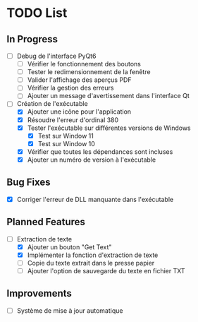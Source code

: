 # TODO List

## In Progress
- [ ] Debug de l'interface PyQt6
    - [ ] Vérifier le fonctionnement des boutons
    - [ ] Tester le redimensionnement de la fenêtre
    - [ ] Valider l'affichage des aperçus PDF
    - [ ] Vérifier la gestion des erreurs
    - [ ] Ajouter un message d'avertissement dans l'interface Qt
- [ ] Création de l'exécutable
    - [x] Ajouter une icône pour l'application
    - [x] Résoudre l'erreur d'ordinal 380
    - [x] Tester l'exécutable sur différentes versions de Windows
        - [x] Test sur Window 11
        - [x] Test sur Window 10
    - [x] Vérifier que toutes les dépendances sont incluses
    - [x] Ajouter un numéro de version à l'exécutable

## Bug Fixes
- [x] Corriger l'erreur de DLL manquante dans l'exécutable

## Planned Features
- [ ] Extraction de texte
    - [x] Ajouter un bouton "Get Text"
    - [x] Implémenter la fonction d'extraction de texte
    - [ ] Copie du texte extrait dans le presse papier
    - [ ] Ajouter l'option de sauvegarde du texte en fichier TXT

## Improvements
- [ ] Système de mise à jour automatique
